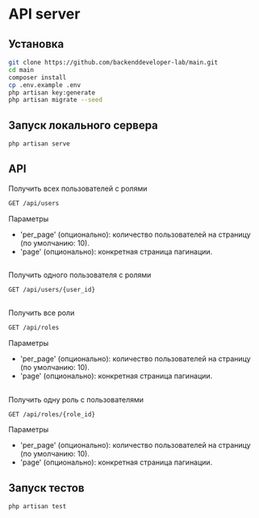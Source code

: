 # API server


## Установка

```sh
git clone https://github.com/backenddeveloper-lab/main.git
cd main
composer install
cp .env.example .env
php artisan key:generate
php artisan migrate --seed
```

## Запуск локального сервера

```sh
php artisan serve
```

## API


Получить всех пользователей с ролями
```sh
GET /api/users
```
Параметры
- 'per_page' (опционально): количество пользователей на страницу (по умолчанию: 10).
- 'page' (опционально): конкретная страница пагинации.

##
##
##
##

Получить одного пользователя с ролями
```sh
GET /api/users/{user_id}
```

##
##
##
##

Получить все роли
```sh
GET /api/roles
```
Параметры
- 'per_page' (опционально): количество пользователей на страницу (по умолчанию: 10).
- 'page' (опционально): конкретная страница пагинации.

##
##
##
##

Получить одну роль с пользователями
```sh
GET /api/roles/{role_id}
```
Параметры
- 'per_page' (опционально): количество пользователей на страницу (по умолчанию: 10).
- 'page' (опционально): конкретная страница пагинации.

##
##
##
##

## Запуск тестов

```sh
php artisan test
```
